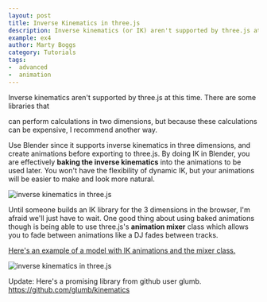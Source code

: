 ```yaml
---
layout: post
title: Inverse Kinematics in three.js
description: Inverse kinematics (or IK) aren't supported by three.js at this time. There are some libraries that can perform calculations in two dimensions, but because these calculations can be expensive, I recommend another way.
example: ex4
author: Marty Boggs
category: Tutorials
tags:
-  advanced
-  animation
---
```


Inverse kinematics aren't supported by three.js at this time. There are some libraries that
<!--more-->
can perform calculations in two dimensions, but because these calculations can be expensive, I recommend another way.

Use Blender since it supports inverse kinematics in three dimensions, and create animations before exporting to three.js. By doing IK in Blender, you are effectively **baking the inverse kinematics** into the animations to be used later. You won't have the flexibility of dynamic IK, but your animations will be easier to make and look more natural.

<img src="{{site.url}}/images/ik1.jpg" alt="inverse kinematics in three.js">

Until someone builds an IK library for the 3 dimensions in the browser, I'm afraid we'll just have to wait. One good thing about using baked animations though is being able to use three.js's **animation mixer** class which allows you to fade between animations like a DJ fades between tracks.

<a href="https://threejs.org/examples/?q=morph#webgl_animation_skinning_morph" rel="nofollow" target="_blank">Here's an example of a model with IK animations and the mixer class.</a> <i class="fa fa-external-link"></i>

<img src="{{site.url}}/images/ik2.jpg" alt="inverse kinematics in three.js">

Update: Here's a promising library from github user glumb. <a href="https://github.com/glumb/kinematics" target="_blank" rel="nofollow">https://github.com/glumb/kinematics</a> <i class="fa fa-external-link"></i>